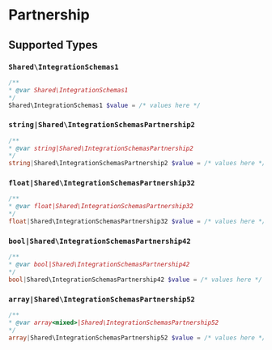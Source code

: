 # Partnership


## Supported Types

### `Shared\IntegrationSchemas1`

```php
/**
* @var Shared\IntegrationSchemas1
*/
Shared\IntegrationSchemas1 $value = /* values here */
```

### `string|Shared\IntegrationSchemasPartnership2`

```php
/**
* @var string|Shared\IntegrationSchemasPartnership2
*/
string|Shared\IntegrationSchemasPartnership2 $value = /* values here */
```

### `float|Shared\IntegrationSchemasPartnership32`

```php
/**
* @var float|Shared\IntegrationSchemasPartnership32
*/
float|Shared\IntegrationSchemasPartnership32 $value = /* values here */
```

### `bool|Shared\IntegrationSchemasPartnership42`

```php
/**
* @var bool|Shared\IntegrationSchemasPartnership42
*/
bool|Shared\IntegrationSchemasPartnership42 $value = /* values here */
```

### `array|Shared\IntegrationSchemasPartnership52`

```php
/**
* @var array<mixed>|Shared\IntegrationSchemasPartnership52
*/
array|Shared\IntegrationSchemasPartnership52 $value = /* values here */
```

